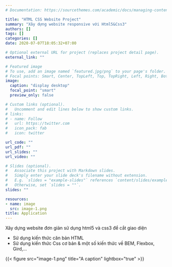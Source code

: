 ```yaml
---
# Documentation: https://sourcethemes.com/academic/docs/managing-content/

title: "HTML CSS Website Project"
summary: "Xây dựng website responsive với Html5&Css3"
authors: []
tags: []
categories: []
date: 2020-07-07T18:05:32+07:00

# Optional external URL for project (replaces project detail page).
external_link: ""

# Featured image
# To use, add an image named `featured.jpg/png` to your page's folder.
# Focal points: Smart, Center, TopLeft, Top, TopRight, Left, Right, BottomLeft, Bottom, BottomRight.
image:
  caption: "display desktop"
  focal_point: "smart"
  preview_only: false

# Custom links (optional).
#   Uncomment and edit lines below to show custom links.
# links:
# - name: Follow
#   url: https://twitter.com
#   icon_pack: fab
#   icon: twitter

url_code: ""
url_pdf: ""
url_slides: ""
url_video: ""

# Slides (optional).
#   Associate this project with Markdown slides.
#   Simply enter your slide deck's filename without extension.
#   E.g. `slides = "example-slides"` references `content/slides/example-slides.md`.
#   Otherwise, set `slides = ""`.
slides: ""

resources:
- name: image
  src: image-1.png
title: Application
---
```


Xây dựng website đơn giản sử dụng html5 và css3 để cắt giao diện
  - Sử dụng kiến thức căn bản HTML
  - Sử dụng kiến thức Css cơ bản & một số kiến thức về BEM, Flexbox, Gird,...

{{< figure src="image-1.png" title="A caption" lightbox="true" >}}

